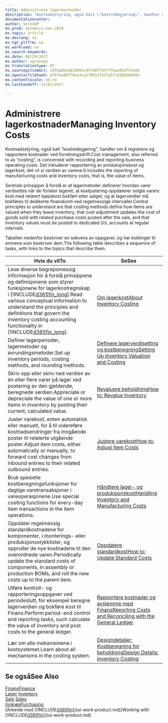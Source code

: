 ```yaml
---
title: Administrere lagerkostnader
description: "Kostnadsstyring, også kalt \"kostredegjøring\", handler om å registrere og rapportere kostnader ved forretningsdrift. Det inkluderer rapportering av produksjonskost og lagerkost, det vil si verdien av varene."
documentationcenter: 
author: SorenGP
ms.prod: dynamics-nav-2018
ms.topic: article
ms.devlang: na
ms.tgt_pltfrm: na
ms.workload: na
ms.search.keywords: 
ms.date: 08/29/2017
ms.author: sgroespe
ms.translationtype: HT
ms.sourcegitcommit: 1dfba8b14019991c95f40ffd5f7fbaed5df414eb
ms.openlocfilehash: 8fb7ea86ff0a14ca279b5d7527a5714482b0a95e
ms.contentlocale: nb-no
ms.lasthandoff: 12/01/2017

---
```

# <a name="managing-inventory-costs"></a><span data-ttu-id="1e4d5-104">Administrere lagerkostnader</span><span class="sxs-lookup"><span data-stu-id="1e4d5-104">Managing Inventory Costs</span></span>
<span data-ttu-id="1e4d5-105">Kostnadsstyring, også kalt "kostredegjøring", handler om å registrere og rapportere kostnader ved forretningsdrift.</span><span class="sxs-lookup"><span data-stu-id="1e4d5-105">Cost management, also referred to as “costing”, is concerned with recording and reporting business operating costs.</span></span> <span data-ttu-id="1e4d5-106">Det inkluderer rapportering av produksjonskost og lagerkost, det vil si verdien av varene.</span><span class="sxs-lookup"><span data-stu-id="1e4d5-106">It includes the reporting of manufacturing costs and inventory costs, that is, the value of items.</span></span>   

<span data-ttu-id="1e4d5-107">Sentrale prinsipper å forstå er at lagermetoder definerer hvordan varer verdsettes når de forlater lageret, at kostjustering oppdaterer solgte varers kost med relatert kjøpskost bokført etter salget, og at lagerverdier må bokføres til dedikerte finanskonti ved regelmessige intervaller.</span><span class="sxs-lookup"><span data-stu-id="1e4d5-107">Central principles to understand are that costing methods define how items are valued when they leave inventory, that cost adjustment updates the cost of goods sold with related purchase costs posted after the sale, and that inventory values must be posted to dedicated G/L accounts at regular intervals.</span></span>

<span data-ttu-id="1e4d5-108">Tabellen nedenfor beskriver en sekvens av oppgaver, og har koblinger til emnene som beskriver dem.</span><span class="sxs-lookup"><span data-stu-id="1e4d5-108">The following table describes a sequence of tasks, with links to the topics that describe them.</span></span>

|<span data-ttu-id="1e4d5-109">**Hvis du vil**</span><span class="sxs-lookup"><span data-stu-id="1e4d5-109">**To**</span></span>|<span data-ttu-id="1e4d5-110">**Se**</span><span class="sxs-lookup"><span data-stu-id="1e4d5-110">**See**</span></span>|  
|------------|-------------|  
|<span data-ttu-id="1e4d5-111">Lese diverse begrepsmessig informasjon for å forstå prinsippene og definisjonene som styrer funksjonene for lagerkostregnskap i [!INCLUDE[d365fin_long](includes/d365fin_long_md.md)].</span><span class="sxs-lookup"><span data-stu-id="1e4d5-111">Read various conceptual information to understand the principles and definitions that govern the inventory costing accounting functionality in [!INCLUDE[d365fin_long](includes/d365fin_long_md.md)].</span></span>|[<span data-ttu-id="1e4d5-112">Om lagerkost</span><span class="sxs-lookup"><span data-stu-id="1e4d5-112">About Inventory Costing</span></span>](finance-learn-about-costing.md)|  
|<span data-ttu-id="1e4d5-113">Definer lagerperioder, lagermetoder og avrundingsmetoder.</span><span class="sxs-lookup"><span data-stu-id="1e4d5-113">Set up inventory periods, costing methods, and rounding methods.</span></span>|[<span data-ttu-id="1e4d5-114">Definere lagerverdisetting og kostberegning</span><span class="sxs-lookup"><span data-stu-id="1e4d5-114">Setting Up Inventory Valuation and Costing</span></span>](finance-set-up-inventory-valuation-and-costing.md)|
|<span data-ttu-id="1e4d5-115">Skriv opp eller skriv ned verdien av én eller flere varer på lager ved postering av den gjeldende, beregnede verdien.</span><span class="sxs-lookup"><span data-stu-id="1e4d5-115">Appreciate or depreciate the value of one or more items in inventory by posting their current, calculated value.</span></span>|[<span data-ttu-id="1e4d5-116">Revaluere beholdning</span><span class="sxs-lookup"><span data-stu-id="1e4d5-116">How to: Revalue Inventory</span></span>](inventory-how-revalue-inventory.md)|
|<span data-ttu-id="1e4d5-117">Juster varekost, enten automatisk eller manuelt, for å til videreføre kostnadsendringer fra inngående poster til relaterte utgående poster.</span><span class="sxs-lookup"><span data-stu-id="1e4d5-117">Adjust item costs, either automatically or manually, to forward cost changes from inbound entries to their related outbound entries.</span></span>|[<span data-ttu-id="1e4d5-118">Justere varekost</span><span class="sxs-lookup"><span data-stu-id="1e4d5-118">How to: Adjust Item Costs</span></span>](inventory-how-adjust-item-costs.md)|
|<span data-ttu-id="1e4d5-119">Bruk spesielle kostberegningsfunksjoner for daglige varetransaksjoner i vareoperasjonene.</span><span class="sxs-lookup"><span data-stu-id="1e4d5-119">Use special costing functions for every-day item transactions in the item operations.</span></span>|[<span data-ttu-id="1e4d5-120">Håndtere lager- og produksjonskost</span><span class="sxs-lookup"><span data-stu-id="1e4d5-120">Handling Inventory and Manufacturing Costs</span></span>](finance-handle-inventory-and-manufacturing-costs.md)|  
|<span data-ttu-id="1e4d5-121">Oppdater regelmessig standardkostnadene for komponenter, i monterings- eller produksjonsstykklister, og oppruller de nye kostnadene til den overordnede varen.</span><span class="sxs-lookup"><span data-stu-id="1e4d5-121">Periodically update the standard costs of components, in assembly or production BOMs, and roll the new costs up to the parent item.</span></span>|[<span data-ttu-id="1e4d5-122">Oppdatere standardkost</span><span class="sxs-lookup"><span data-stu-id="1e4d5-122">How to: Update Standard Costs</span></span>](finance-how-to-update-standard-costs.md)|
|<span data-ttu-id="1e4d5-123">Utføre kontroll- og rapporteringsoppgaver ved periodeslutt, for eksempel beregne lagerverdien og bokføre kost til Finans.</span><span class="sxs-lookup"><span data-stu-id="1e4d5-123">Perform period-end control and reporting tasks, such calculate the value of inventory and post costs to the general ledger.</span></span>|[<span data-ttu-id="1e4d5-124">Rapportere kostnader og avstemme med Finans</span><span class="sxs-lookup"><span data-stu-id="1e4d5-124">Reporting Costs and Reconciling with the General Ledger</span></span>](finance-report-costs-and-reconcile-with-the-general-ledger.md)|  
|<span data-ttu-id="1e4d5-125">Lær om alle mekanismene i kostsystemet.</span><span class="sxs-lookup"><span data-stu-id="1e4d5-125">Learn about all mechanisms in the costing system.</span></span>|[<span data-ttu-id="1e4d5-126">Designdetaljer: Kostberegning for beholdning</span><span class="sxs-lookup"><span data-stu-id="1e4d5-126">Design Details: Inventory Costing</span></span>](design-details-inventory-costing.md)|  

## <a name="see-also"></a><span data-ttu-id="1e4d5-127">Se også</span><span class="sxs-lookup"><span data-stu-id="1e4d5-127">See Also</span></span>  
 [<span data-ttu-id="1e4d5-128">Finans</span><span class="sxs-lookup"><span data-stu-id="1e4d5-128">Finance</span></span>](finance.md)  
 <span data-ttu-id="1e4d5-129">[Lager](inventory-manage-inventory.md) </span><span class="sxs-lookup"><span data-stu-id="1e4d5-129">[Inventory](inventory-manage-inventory.md) </span></span>  
 <span data-ttu-id="1e4d5-130">[Salg](sales-manage-sales.md) </span><span class="sxs-lookup"><span data-stu-id="1e4d5-130">[Sales](sales-manage-sales.md) </span></span>  
 [<span data-ttu-id="1e4d5-131">Innkjøp</span><span class="sxs-lookup"><span data-stu-id="1e4d5-131">Purchasing</span></span>](purchasing-manage-purchasing.md)  
 <span data-ttu-id="1e4d5-132">[Arbeide med [!INCLUDE[d365fin](includes/d365fin_md.md)]](ui-work-product.md)</span><span class="sxs-lookup"><span data-stu-id="1e4d5-132">[Working with [!INCLUDE[d365fin](includes/d365fin_md.md)]](ui-work-product.md)</span></span>

